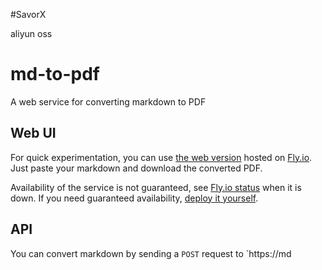 


#SavorX

aliyun oss


# md-to-pdf

A web service for converting markdown to PDF

## Web UI

For quick experimentation, you can use [the web version](https://md-to-pdf.fly.dev) hosted on [Fly.io](https://fly.io).
Just paste your markdown and download the converted PDF.

Availability of the service is not guaranteed, see [Fly.io status](https://status.flyio.net) when it is down.
If you need guaranteed availability, [deploy it yourself](#deploy).

## API

You can convert markdown by sending a `POST` request to `https://md